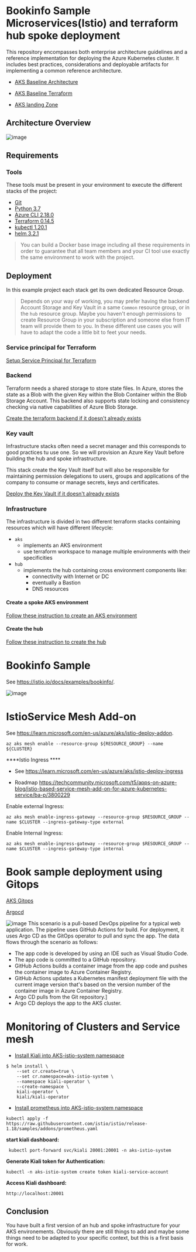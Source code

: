 
# Bookinfo Sample Microservices(Istio) and terraform hub spoke deployment

This repository encompasses both enterprise architecture guidelines and a reference implementation for deploying the Azure Kubernetes cluster. It includes best practices, considerations and deployable artifacts for implementing a common reference architecture.

- [AKS Baseline Architecture](https://learn.microsoft.com/en-us/azure/architecture/reference-architectures/containers/aks/baseline-aks)

- [AKS Baseline Terraform](https://github.com/abhishektyagi9/aks-baseline-automation/blob/main/.github/workflows/IaC-terraform-AKS.yml)

- [AKS landing Zone](https://github.com/Azure/AKS-Landing-Zone-Accelerator)
## Architecture Overview
![image](terraformIAC/docs/img/clusterimage.png)



## Requirements

### Tools

These tools must be present in your environment to execute the different stacks of the project:

- [Git](https://git-scm.com/downloads)
- [Python 3.7](https://www.python.org/downloads/release/python-370/)
- [Azure CLI 2.18.0](https://docs.microsoft.com/en-us/cli/azure/install-azure-cli)
- [Terraform 0.14.5](https://www.terraform.io/downloads.html)
- [kubectl 1.20.1](https://kubernetes.io/docs/tasks/tools/install-kubectl/)
- [helm 3.2.1](https://helm.sh/docs/intro/install/)

> You can build a Docker base image including all these requirements in order to guarantee that all team members and your CI tool use exactly the same environment to work with the project.

## Deployment

In this example project each stack get its own dedicated Resource Group.

>Depends on your way of working, you may prefer having the backend Account Storage and Key Vault in a same `Common` resource group, or in the `hub` resource group.
Maybe you haven't enough permissions to create Resource Group in your subscription and someone else from IT team will provide them to you. In these different use cases you will have to adapt the code a little bit to feet your needs.

### Service principal for Terraform

[Setup Service Principal for Terraform](terraformIAC/docs/tf_azure_authent.md)

### Backend

Terraform needs a shared storage to store state files.
In Azure, stores the state as a Blob with the given Key within the Blob Container within the Blob Storage Account. This backend also supports state locking and consistency checking via native capabilities of Azure Blob Storage.

[Create the terraform backend if it doesn't already exists](terraformIAC/docs/tf_backend.md)

### Key vault

Infrastructure stacks often need a secret manager and this corresponds to good practices tu use one. So we will provision an Azure Key Vault before building the hub and spoke infrastructure.

This stack create the Key Vault itself but will also be responsible for maintaining permission delegations to users, groups and applications of the company to consume or manage secrets, keys and certificates.

[Deploy the Key Vault if it doesn't already exists](terraformIAC/terraform/vault/README.md)

### Infrastructure

The infrastructure is divided in two different terraform stacks containing resources which will have different lifecycle:

- `aks`
  - implements an AKS environment
  - use terraform workspace to manage multiple environments with their specificities
- `hub`
  - implements the hub containing cross environment components like:
    - connectivity with Internet or DC
    - eventually a Bastion
    - DNS resources

#### Create a spoke AKS environment

[Follow these instruction to create an AKS environment](terraformIAC/terraform/aks/README.md)

#### Create the hub

[Follow these instruction to create the hub](terraformIAC/terraform/hub/README.md)


# Bookinfo Sample

See <https://istio.io/docs/examples/bookinfo/>.

![image](terraformIAC/docs/img/noistio.svg)

# IstioService Mesh Add-on

See <https://learn.microsoft.com/en-us/azure/aks/istio-deploy-addon>.

```
az aks mesh enable --resource-group ${RESOURCE_GROUP} --name ${CLUSTER}
```

****Istio Ingress ****
- See <https://learn.microsoft.com/en-us/azure/aks/istio-deploy-ingress>
  
- Roadmap <https://techcommunity.microsoft.com/t5/apps-on-azure-blog/istio-based-service-mesh-add-on-for-azure-kubernetes-service/ba-p/3800229>

Enable external Ingress:

```
az aks mesh enable-ingress-gateway --resource-group $RESOURCE_GROUP --name $CLUSTER --ingress-gateway-type external
```

Enable Internal Ingress:

```
az aks mesh enable-ingress-gateway --resource-group $RESOURCE_GROUP --name $CLUSTER --ingress-gateway-type internal
```

# Book sample deployment using Gitops

[AKS Gitops](https://learn.microsoft.com/en-us/azure/architecture/example-scenario/gitops-aks/gitops-blueprint-aks#scenario-4-use-gitops-with-argo-cd-github-actions-and-aks-to-implement-cicd)

[Argocd](https://argo-cd.readthedocs.io/en/stable/)

![image](terraformIAC/docs/img/argocd.png)
This scenario is a pull-based DevOps pipeline for a typical web application. The pipeline uses GitHub Actions for build. For deployment, it uses Argo CD as the GitOps operator to pull and sync the app. The data flows through the scenario as follows:

- The app code is developed by using an IDE such as Visual Studio Code.
- The app code is committed to a GitHub repository.
- GitHub Actions builds a container image from the app code and pushes the container image to Azure Container Registry.
- GitHub Actions updates a Kubernetes manifest deployment file with the current image version that's based on the version number of the container image in Azure Container Registry.
- Argo CD pulls from the Git repository.]
- Argo CD deploys the app to the AKS cluster.

# Monitoring of Clusters and Service mesh

- [Install Kiali into AKS-istio-system namespace](https://kiali.io/docs/installation/installation-guide/install-with-helm/)

```
$ helm install \
    --set cr.create=true \
    --set cr.namespace=aks-istio-system \
    --namespace kiali-operator \
    --create-namespace \
    kiali-operator \
    kiali/kiali-operator
```
- [Install prometheus into AKS-istio-system namespace]([https://kiali.io/docs/installation/installation-guide/install-with-helm/](https://istio.io/latest/docs/ops/integrations/prometheus/))
```
kubectl apply -f https://raw.githubusercontent.com/istio/istio/release-1.18/samples/addons/prometheus.yaml

```
**start kiali dashboard:**
```
 kubectl port-forward svc/kiali 20001:20001 -n aks-istio-system
```

**Generate Kiali token for Authentication:**
```
kubectl -n aks-istio-system create token kiali-service-account
```

**Access Kiali dashboard:**

```
http://localhost:20001
```


## Conclusion

You have built a first version of an hub and spoke infrastructure for your AKS environements.
Obviously there are still things to add and maybe some things need to be adapted to your specific context, but this is a first basis for work.
